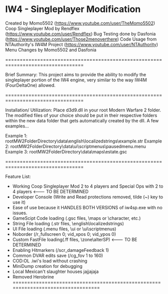 IW4 - Singleplayer Modification
=================================================================================

Created by Momo5502 (https://www.youtube.com/user/TheMomo5502)
Coop Singleplayer Mod by Rendflex (https://www.youtube.com/user/Rendflex)
Bug Testing done by Dasfonia (https://www.youtube.com/user/Those2menoverthere)
Code Usage from NTAuthority's IW4M Project (https://www.youtube.com/user/NTAuthority)
Menu Changes by Momo5502 and Dasfonia

=================================================================================

Brief Summary: This project aims to provide the ability to modify the singleplayer
portion of the IW4 engine, very similar to the way IW4M (FourDeltaOne) allowed.

=================================================================================

Installation/ Utilization: Place d3d9.dll in your root Modern Warfare 2 folder.
The modified files of your choice should be put in their respective folders within 
the new data folder that gets automatically created by the dll.  A few examples...

Example 1: rootMW2FolderDirectory\data\english\localizedstrings\example.str
Example 2: rootMW2FolderDirectory\data\ui\scriptmenus\pausedmenu.menu
Example 3: rootMW2FolderDirectory\data\maps\estate.gsc

=================================================================================

Feature List:
- Working Coop Singleplayer Mod 2 to 4 players and Special Ops with 2 to 4 players <--- TO BE DETERMINED
- Developer Console (Write and Read protections removed, tilde (~) key to use it)
- Ease of use because it HANDLES BOTH VERSIONS of iw4sp.exe with no issues.
- GameScipt Code loading (.gsc files, \maps or \character, etc.)
- String File loading (.str files, \english\localizedstrings)
- UI File loading (.menu files, \ui or \ui\scriptmenus)
- Noborder (/r_fullscreen 0; vid_xpos 0; vid_ypos 0)
- Custom FastFile loading(.ff files, \zone\alterSP) <--- TO BE DETERMINED
- Enabling Hitmarkers (/scr_damageFeedback 1)
- Common DVAR edits save (/cg_fov 1 to 160)
- COD:OL .iwi's load without crashing 
- MiniDump creation for debugging
- Local Mexican't slaughter houses jajjajaja
- Removed Herobrine
=================================================================================
